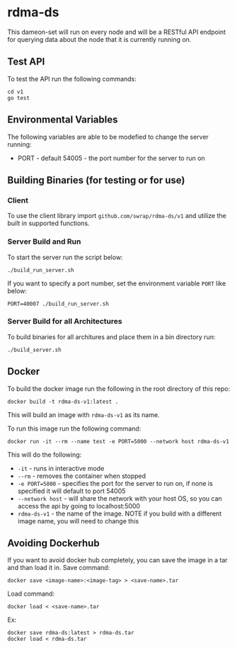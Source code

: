 # rdma-ds

This dameon-set will run on every node and will be a RESTful API endpoint for querying data about the node that it is currently running on.

## Test API
To test the API run the following commands:
```
cd v1
go test
```

## Environmental Variables
The following variables are able to be modefied to change the server running:
  - PORT - default 54005 - the port number for the server to run on

## Building Binaries (for testing or for use)

### Client
To use the client library import `github.com/swrap/rdma-ds/v1` and utilize the built in supported functions.

### Server Build and Run
To start the server run the script below:
```
./build_run_server.sh
```
If you want to specify a port number, set the environment variable `PORT` like below:
```
PORT=40007 ./build_run_server.sh
```
### Server Build for all Architectures
To build binaries for all architures and place them in a bin directory run:
```
./build_server.sh
```

## Docker
To build the docker image run the following in the root directory of this repo:
```
docker build -t rdma-ds-v1:latest .
```
This will build an image with `rdma-ds-v1` as its name.

To run this image run the following command:
```
docker run -it --rm --name test -e PORT=5000 --network host rdma-ds-v1
```
This will do the following:
  - `-it` - runs in interactive mode
  - `--rm` - removes the container when stopped
  - `-e PORT=5000` - specifies the port for the server to run on, if none is specified it will default to port 54005
  - `--network host` - will share the network with your host OS, so you can access the api by going to localhost:5000
  - `rdma-ds-v1` - the name of the image. NOTE if you build with a different image name, you will need to change this

## Avoiding Dockerhub
If you want to avoid docker hub completely, you can save the image in a tar and than load it in.
Save command:
```
docker save <image-name>:<image-tag> > <save-name>.tar
```
Load command:
```
docker load < <save-name>.tar
```
Ex:
```
docker save rdma-ds:latest > rdma-ds.tar
docker load < rdma-ds.tar
```
